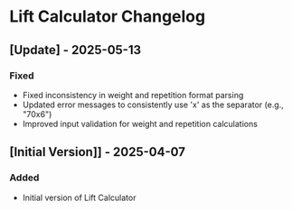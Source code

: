 # Lift Calculator Changelog

## [Update] - 2025-05-13

### Fixed

- Fixed inconsistency in weight and repetition format parsing
- Updated error messages to consistently use 'x' as the separator (e.g., "70x6")
- Improved input validation for weight and repetition calculations

## [Initial Version]] - 2025-04-07

### Added

- Initial version of Lift Calculator
